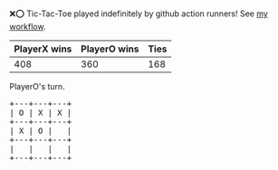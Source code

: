 :x::o: Tic-Tac-Toe played indefinitely by github action runners! See [my workflow](.github/workflows/play.yaml).

|PlayerX wins|PlayerO wins|Ties|
|-|-|-|
|408|360|168|

PlayerO's turn.

<pre>
+---+---+---+
| O | X | X |
+---+---+---+
| X | O |   |
+---+---+---+
|   |   |   |
+---+---+---+
</pre>